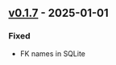 ## [v0.1.7](https://pypi.org/project/amsdal-glue-connections/0.1.7/) - 2025-01-01

### Fixed

- FK names in SQLite
